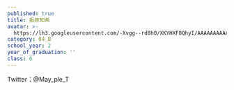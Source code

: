 ```yaml
---
published: true
title: 振原知希
avatar: >-
  https://lh3.googleusercontent.com/-Xvgg--rd8h0/XKYHXF8QhyI/AAAAAAAAAAg/TRhRGtdK2Qco9oY6cbHSfcn5tMv6D5UqQCE0YBhgL/_DSC0575.JPG
category: 04_B
school_year: 2
year_of_graduation: ''
class: 6
---
```

Twitter：@May_ple_T
